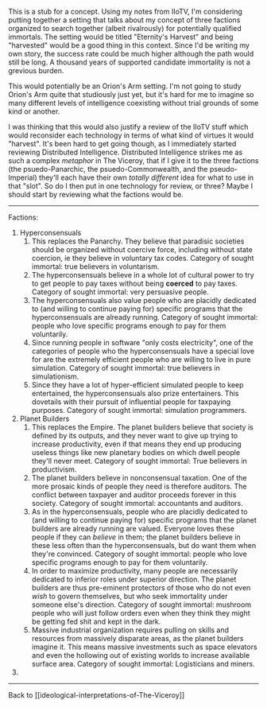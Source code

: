 This is a stub for a concept.  Using my notes from IIoTV, I'm considering putting together a setting that talks about my concept of three factions organized to search together (albeit rivalrously) for potentially qualified immortals.  The setting would be titled "Eternity's Harvest" and being "harvested" would be a good thing in this context.  Since I'd be writing my own story, the success rate could be much higher although the path would still be long.  A thousand years of supported candidate immortality is not a grevious burden.

This would potentially be an Orion's Arm setting.  I'm not going to study Orion's Arm quite that studiously just yet, but it's hard for me to imagine so many different levels of intelligence coexisting without trial grounds of some kind or another.

I was thinking that this would also justify a review of the IIoTV stuff which would reconsider each technology in terms of what kind of virtues it would "harvest".  It's been hard to get going though, as I immediately started reviewing Distributed Intelligence.  Distributed Intelligence strikes me as such a complex *metaphor* in The Viceroy, that if I give it to the three factions (the psuedo-Panarchic, the psuedo-Commonwealth, and the pseudo-Imperial) they'll each have their own *totally different* idea for what to use in that "slot".  So do I then put in one technology for review, or three?  Maybe I should start by reviewing what the factions would be.

---
Factions:
1.  Hyperconsensuals
	1.  This replaces the Panarchy.  They believe that paradisic societies should be organized without coercive force, including without state coercion, ie they believe in voluntary tax codes.  Category of sought immortal: true believers in voluntarism.
	2.  The hyperconsensuals believe in a whole lot of cultural power to try to get people to pay taxes without being **coerced** to pay taxes.  Category of sought immortal: very persuasive people.
	3.  The hyperconsensuals also value people who are placidly dedicated to (and willing to continue paying for) specific programs that the hyperconsensuals are already running.  Category of sought immortal: people who love specific programs enough to pay for them voluntarily.
	4.  Since running people in software "only costs electricity", one of the categories of people who the hyperconsensuals have a special love for are the extremely efficient people who are willing to live in pure simulation.  Category of sought immortal:  true believers in simulationism.
	5.  Since they have a lot of hyper-efficient simulated people to keep entertained, the hyperconsensuals also prize entertainers.  This dovetails with their pursuit of influential people for taxpaying purposes.  Category of sought immortal: simulation programmers.
2.  Planet Builders
	1.  This replaces the Empire.  The planet builders believe that society is defined by its outputs, and they never want to give up trying to increase productivity, even if that means they end up producing useless things like new planetary bodies on which dwell people they'll never meet.  Category of sought immortal:  True believers in productivism.
	2.  The planet builders believe in nonconsensual taxation.  One of the more prosaic kinds of people they need is therefore auditors.  The conflict between taxpayer and auditor proceeds forever in this society.  Category of sought immortal: accountants and auditors.
	3.  As in the hyperconsensuals, people who are placidly dedicated to (and willing to continue paying for) specific programs that the planet builders are already running are valued.  Everyone loves these people if they can *believe* in them; the planet builders believe in these less often than the hyperconsensuals, but do want them when they're convinced.  Category of sought immortal: people who love specific programs enough to pay for them voluntarily.  
	4.  In order to maximize productivity, many people are necessarily dedicated to inferior roles under superior direction.  The planet builders are thus pre-eminent protectors of those who do not even *wish* to govern themselves, but who seek immortality under someone else's direction.  Category of sought immortal: mushroom people who will just follow orders even when they think they might be getting fed shit and kept in the dark.
	5.  Massive industrial organization requires pulling on skills and resources from massively disparate areas, as the planet builders imagine it.  This means massive investments such as space elevators and even the hollowing out of existing worlds to increase available surface area.  Category of sought immortal:  Logisticians and miners.
3.  

---
Back to [[ideological-interpretations-of-The-Viceroy]]